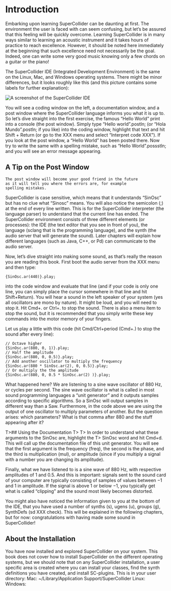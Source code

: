# Introduction

Embarking upon learning SuperCollider can be daunting at first. The environment the user is faced with can seem confusing, but let’s be assured that this feeling will be quickly overcome. Learning SuperCollider is in many ways similar to learning an acoustic instrument and it takes hours of practice to reach excellence. However, it should be noted here immediately at the beginning that such excellence need not necessarily be the goal. Indeed, one can write some very good music knowing only a few chords on a guitar or the piano! 

The SuperCollider IDE (Integrated Development Environment) is the same on the Linux, Mac, and Windows operating systems. There might be minor differences, but it looks roughly like this (and this picture contains some labels for further explanation):

![A screenshot of the SuperCollider IDE](images/SCIDE.png)

You will see a coding window on the left, a documentation window, and a post window where the SuperCollider language informs you what it is up to. So let’s dive straight into the first exercise, the famous “Hello World” print into a console (the post window). Simply type “Hello world”.postln; (or “Hola Mundo”.postln; if you like) into the coding window, highlight that text and hit Shift + Return (or go to the XXX menu and select “Interpret code XXX”). If you look at the post window, a “Hello World” has been posted there. Now try to write the same with a spelling mistake, such as “Hello World”.possstln; and you will see an error message appearing. 

## A Tip on the Post Window

    The post window will become your good friend in the future 
    as it will tell you where the errors are, for example 
    spelling mistakes.

SuperCollider is case sensitive, which means that it understands “SinOsc” but has no clue what “Sinosc” means. You will also notice the semicolon (;) at the end of every line written. This is for the SuperCollider interpreter (the language parser) to understand that the current line has ended. The SuperCollider environment consists of three different elements (or processes): the IDE (the text editor that you see in front of you), the language (sclang that is the programming language), and the synth (the audio server that will generate the sound). Later chapters will explain how different languages (such as Java, C++, or Pd) can communicate to the audio server.

Now, let’s dive straight into making some sound, as that’s really the reason you are reading this book. First boot the audio server from the XXX menu and then type:

    {SinOsc.ar(440)}.play;

into the code window and evaluate that line (and if your code is only one line, you can simply place the cursor somewhere in that line and hit Shift+Return). You will hear a sound in the left speaker of your system (yes all oscillators are mono by nature). It might be loud, and you will need to stop it. Hit Cmd+. or Ctrl+. to stop the sound. There is also a menu item to stop the sound, but it is recommended that you simply write these key commands into the motor memory of your fingers.

Let us play a little with this code (hit Cmd/Ctrl+period (Cmd+.) to stop the sound after every line):

    // Octave higher
    {SinOsc.ar(880, 0, 1)}.play;
    // Half the amplitude
    {SinOsc.ar(880, 0, 0.5)}.play;
    // Add another oscillator to multiply the frequency
    {SinOsc.ar(880 * SinOsc.ar(2), 0, 0.5)}.play;
    // Or multiply the the amplitude
    {SinOsc.ar(880, 0, 0.5 * SinOsc.ar(2) )}.play;


What happened here? We are listening to a sine wave oscillator of 880 Hz, or cycles per second. The sine wave oscillator is what is called in most sound programming languages a “unit generator” and it outputs samples according to specific algorithms. So a SinOsc will output samples in different way than a Saw. Furthermore, in the code above we are using the output of one oscillator to multiply parameters of another. But the question arises: which parameters? What is that comma after 880 and the stuff appearing after it?

T>## Using the Documentation
T>
T> In order to understand what these arguments to the SinOsc are, highlight the 
T> SinOsc word and hit Cmd+d. This will call up the documentation file of this unit generator. You will see that the first argument is the frequency (freq), the second is the phase, and the third is multiplication (mul), or amplitude (since if you multiply a signal with a number you are changing its amplitude).

Finally, what we have listened to is a sine wave of 880 Hz, with respective amplitudes of 1 and 0.5. And this is important: signals sent to the sound card of your computer are typically consisting of samples of values between −1 and 1 in amplitude. If the signal is above 1 or below −1, you typically get what is called “clipping” and the sound most likely becomes distorted.

You might also have noticed the information given to you at the bottom of the IDE, that you have used a number of synths (s), ugens (u), groups (g), SynthDefs (sd XXX check). This will be explained in the following chapters, but for now: congratulations with having made some sound in SuperCollider!

## About the Installation

You have now installed and explored SuperCollider on your system. This book does not cover how to install SuperCollider on the different operating systems, but we should note that on any SuperCollider installation, a user specific area is created where you can install your classes, find the synth definitions you have created, and install SC-plugins. This is in your user directory:
Mac: ~/Library/Application Support/SuperCollider
Linux: 
Windows:
